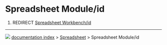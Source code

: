 # Spreadsheet Module/id
1.  REDIRECT [Spreadsheet Workbench/id](Spreadsheet_Workbench/id.md)



---
![](images/Button_right.svg) [documentation index](../README.md) > [Spreadsheet](Spreadsheet_Workbench.md) > Spreadsheet Module/id
